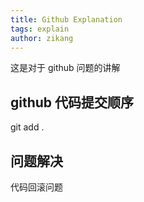 ```yaml
---
title: Github Explanation
tags: explain
author: zikang
---
```


这是对于 github 问题的讲解 

github 代码提交顺序
---

git add .

问题解决
---
代码回滚问题